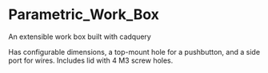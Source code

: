 # Parametric_Work_Box
An extensible work box built with cadquery

Has configurable dimensions, a top-mount hole for a pushbutton, and a side port for wires. Includes lid with 4 M3 screw holes.
